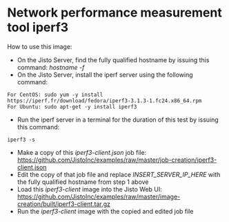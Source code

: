 # Network performance measurement tool iperf3

How to use this image:
* On the Jisto Server, find the fully qualified hostname by issuing this command: *hostname -f* 
* On the Jisto Server, install the iperf server using the following command:
```
For CentOS: sudo yum -y install https://iperf.fr/download/fedora/iperf3-3.1.3-1.fc24.x86_64.rpm
For Ubuntu: sudo apt-get -y install iperf3
```
* Run the iperf server in a terminal for the duration of this test by issuing this command:
```
iperf3 -s
```
* Make a copy of this *iperf3-client.json* job file:
https://github.com/JistoInc/examples/raw/master/job-creation/iperf3-client.json
* Edit the copy of that job file and replace *INSERT_SERVER_IP_HERE* with the fully qualified hostname from step 1 above
* Load this *iperf3-client* image into the Jisto Web UI:
https://github.com/JistoInc/examples/raw/master/image-creation/built/iperf3-client.tar.gz
* Run the *iperf3-client* image with the copied and edited job file

